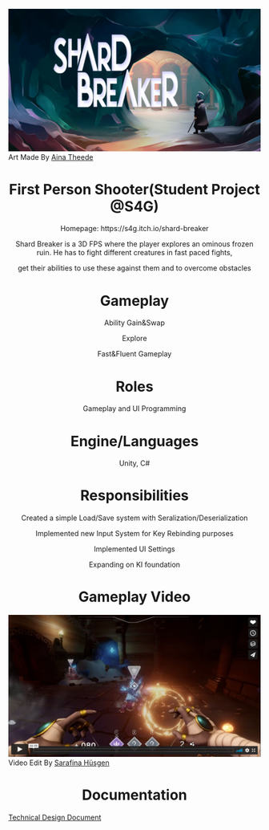 [![()](https://github.com/rubin54/ShardBreaker/blob/main/Assets/Art/Logo2_Github.png)](https://www.artstation.com/ainmalig)
Art Made By [Aina Theede](https://www.artstation.com/ainmalig)

<h1 align="center">First Person Shooter(Student Project @S4G)</h1>
          
<p align="center">
  Homepage: https://s4g.itch.io/shard-breaker
          </p>

<p align="center">
  Shard Breaker is a 3D FPS where the player explores an ominous frozen ruin. He has to fight different creatures in fast paced fights,<br>
  <p align="center">
   get their abilities to use these against them and to overcome obstacles
  </p>
</p>
<h1 align="center">Gameplay</h1>

<p align="center">Ability Gain&Swap</p>
<p align="center">Explore</p>
<p align="center">Fast&Fluent Gameplay</p>

<h1 align="center">Roles</h1>
<p align="center">Gameplay and UI Programming</p>

<h1 align="center">Engine/Languages</h1>
<p align="center">Unity, C#</p>

<h1 align="center">Responsibilities</h1>
<p align="center">Created a simple Load/Save system with Seralization/Deserialization</p>
<p align="center">Implemented new Input System for Key Rebinding purposes</p>
<p align="center">Implemented UI Settings</p>
<p align="center">Expanding on KI foundation</p>

<h1 align="center">Gameplay Video</h1>

[![()](https://github.com/rubin54/ShardBreaker/blob/main/Assets/Art/Thumbnail_Github.PNG)](https://vimeo.com/591019332?embedded=true&source=video_title&owner=80591853)
Video Edit By [Sarafina Hüsgen](https://www.linkedin.com/in/sarafina-huesgen/)

<h1 align="center">Documentation</h1>
 
 [Technical Design Document](https://docs.google.com/document/d/1ilK_6XjQIBvrrDATiBpspiQ9-e57QF6tCPropOifcKU/edit)
